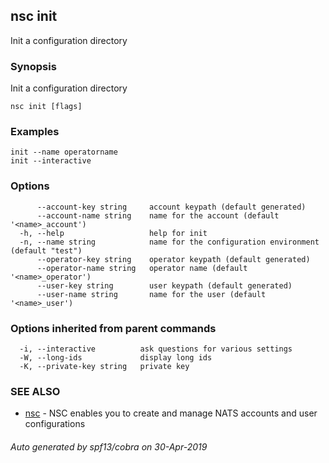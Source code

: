 ## nsc init

Init a configuration directory

### Synopsis

Init a configuration directory

```
nsc init [flags]
```

### Examples

```
init --name operatorname
init --interactive

```

### Options

```
      --account-key string     account keypath (default generated)
      --account-name string    name for the account (default '<name>_account')
  -h, --help                   help for init
  -n, --name string            name for the configuration environment (default "test")
      --operator-key string    operator keypath (default generated)
      --operator-name string   operator name (default '<name>_operator')
      --user-key string        user keypath (default generated)
      --user-name string       name for the user (default '<name>_user')
```

### Options inherited from parent commands

```
  -i, --interactive          ask questions for various settings
  -W, --long-ids             display long ids
  -K, --private-key string   private key
```

### SEE ALSO

* [nsc](nsc.md)	 - NSC enables you to create and manage NATS accounts and user configurations

###### Auto generated by spf13/cobra on 30-Apr-2019
